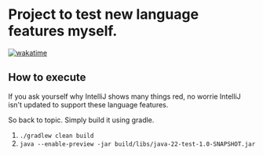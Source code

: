 # Project to test new language features myself.

[![wakatime](https://wakatime.com/badge/user/79b829dd-95f8-4c1e-a888-ba43819814a5/project/5050fbe4-8406-40c6-8dcd-49f080271f2d.svg)](https://wakatime.com/badge/user/79b829dd-95f8-4c1e-a888-ba43819814a5/project/5050fbe4-8406-40c6-8dcd-49f080271f2d)

## How to execute

If you ask yourself why IntelliJ shows many things red, no worrie IntelliJ isn't updated to support these language features.

So back to topic.
Simply build it using gradle.

1. `./gradlew clean build`
2. `java --enable-preview -jar build/libs/java-22-test-1.0-SNAPSHOT.jar`



